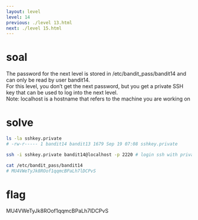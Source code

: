```yaml
---
layout: level
level: 14
previous: ./level 13.html
next: ./level 15.html
---
```


# soal
The password for the next level is stored in /etc/bandit_pass/bandit14 and can only be read by user bandit14. \
For this level, you don’t get the next password, but you get a private SSH key that can be used to log into the next level. \
Note: localhost is a hostname that refers to the machine you are working on

# solve
```bash
ls -la sshkey.private 
# -rw-r----- 1 bandit14 bandit13 1679 Sep 19 07:08 sshkey.private

ssh -i sshkey.private bandit14@localhost -p 2220 # login ssh with private key

cat /etc/bandit_pass/bandit14
# MU4VWeTyJk8ROof1qqmcBPaLh7lDCPvS
```

# flag
MU4VWeTyJk8ROof1qqmcBPaLh7lDCPvS